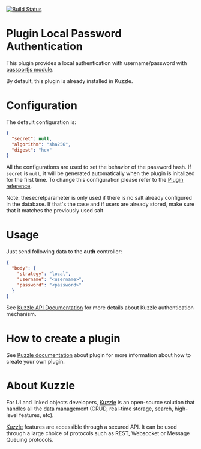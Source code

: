 [![Build Status](https://travis-ci.org/kuzzleio/kuzzle-plugin-auth-passport-local.svg?branch=master)](https://travis-ci.org/kuzzleio/kuzzle-plugin-auth-passport-local)

# Plugin Local Password Authentication

This plugin provides a local authentication with username/password with [passportjs module](http://passportjs.org/docs/username-password).

By default, this plugin is already installed in Kuzzle.

# Configuration

The default configuration is:

```json
{
  "secret": null,
  "algorithm": "sha256",
  "digest": "hex"
}
```

All the configurations are used to set the behavior of the password hash.
If `secret` is `null`, it will be generated automatically when the plugin is initalized for the first time.
To change this configuration please refer to the [Plugin reference](http://docs.kuzzle.io/plugin-reference/#custom-plugin-configuration).

Note: thesecretparameter is only used if there is no salt already configured in the database. If that's the case and if users are already stored, make sure that it matches the previously used salt

# Usage

Just send following data to the **auth** controller:

```json
{
  "body": {
    "strategy": "local",
    "username": "<username>",
    "password": "<password>"
  }
}
```

See [Kuzzle API Documentation](http://kuzzleio.github.io/kuzzle-api-documentation/#auth-controller) for more details about Kuzzle authentication mechanism.

# How to create a plugin

See [Kuzzle documentation](https://github.com/kuzzleio/kuzzle/docs/plugins.md) about plugin for more information about how to create your own plugin.

# About Kuzzle

For UI and linked objects developers, [Kuzzle](https://github.com/kuzzleio/kuzzle) is an open-source solution that handles all the data management
(CRUD, real-time storage, search, high-level features, etc).

[Kuzzle](https://github.com/kuzzleio/kuzzle) features are accessible through a secured API. It can be used through a large choice of protocols such as REST, Websocket or Message Queuing protocols.
